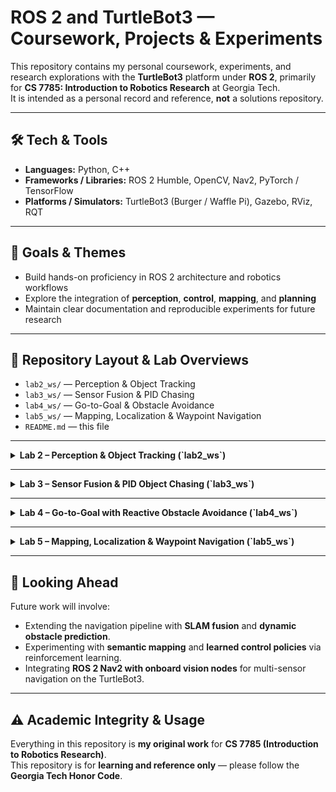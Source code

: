 # ROS 2 and TurtleBot3 — Coursework, Projects & Experiments

This repository contains my personal coursework, experiments, and research explorations with the **TurtleBot3** platform under **ROS 2**, primarily for **CS 7785: Introduction to Robotics Research** at Georgia Tech.  
It is intended as a personal record and reference, **not** a solutions repository.

---

## 🛠️ Tech & Tools

- **Languages:** Python, C++  
- **Frameworks / Libraries:** ROS 2 Humble, OpenCV, Nav2, PyTorch / TensorFlow  
- **Platforms / Simulators:** TurtleBot3 (Burger / Waffle Pi), Gazebo, RViz, RQT  

---

## 🚀 Goals & Themes

- Build hands-on proficiency in ROS 2 architecture and robotics workflows  
- Explore the integration of **perception**, **control**, **mapping**, and **planning**  
- Maintain clear documentation and reproducible experiments for future research  

---

## 📂 Repository Layout & Lab Overviews

- `lab2_ws/` — Perception & Object Tracking  
- `lab3_ws/` — Sensor Fusion & PID Chasing  
- `lab4_ws/` — Go-to-Goal & Obstacle Avoidance  
- `lab5_ws/` — Mapping, Localization & Waypoint Navigation  
- `README.md` — this file  

---

<details>
<summary><b>Lab 2 – Perception & Object Tracking (`lab2_ws`)</b></summary>

**Purpose:** Establish a ROS 2 perception pipeline for detecting and tracking colored objects via camera input.

**Highlights:**
- Implemented **HSV-based segmentation** and contour detection using OpenCV.  
- Published centroid data and processed image streams to ROS topics.  
- Integrated **teleoperation and automated motion testing** using custom `Twist` publishers.  
- Developed modular launch files for quick sensor and node bring-up.

</details>

---

<details>
<summary><b>Lab 3 – Sensor Fusion & PID Object Chasing (`lab3_ws`)</b></summary>

**Purpose:** Fuse visual and LIDAR data for a cascaded PID controller that maintains distance and orientation to a moving object.

**Highlights:**
- Extracted angular bearing from vision node and range data from `/scan`.  
- Designed **cascaded proportional controllers** for angular alignment and linear velocity.  
- Demonstrated smooth pursuit behavior in both Gazebo and on real TurtleBot3 hardware.  
- Introduced feedback tuning methods and discrete-time controller analysis.

</details>

---

<details>
<summary><b>Lab 4 – Go-to-Goal with Reactive Obstacle Avoidance (`lab4_ws`)</b></summary>

**Purpose:** Develop autonomous goal navigation using odometry and LIDAR to reach a target pose while avoiding obstacles.

**Highlights:**
- Created an **obstacle-vector generator** from `/scan` data and integrated it with odometry feedback.  
- Implemented a **hybrid control policy** combining goal attraction and obstacle repulsion.  
- Added runtime parameterization via YAML config and dynamic re-launching for tuning.  
- Validated algorithm performance through real-time RViz visualization and motion logs.

</details>

---

<details>
<summary><b>Lab 5 – Mapping, Localization & Waypoint Navigation (`lab5_ws`)</b></summary>

**Purpose:** Integrate **SLAM, localization, and autonomous global navigation** using the **ROS 2 Nav2** stack. This lab transitions from custom controllers to a full-featured navigation framework, emphasizing configuration, tuning, and system-level understanding.

**Highlights:**
- **Mapping (SLAM):** Used `slam_toolbox` and teleoperation to generate occupancy maps in both real and simulated environments.  
- **Localization:** Configured **AMCL** (Adaptive Monte Carlo Localization) for robust pose estimation using laser scans and odometry.  
- **Path Planning:** Implemented **A\*** and **Dijkstra-based** global planning with **DWB** and **Pure Pursuit** local controllers, fine-tuned via YAML parameters.  
- **Waypoint Automation:** Developed a ROS 2 node that publishes `PoseStamped` goals to the `/goal_pose` topic, sequencing multiple global waypoints.  
- **Gazebo Testing:** Executed navigation in a custom maze environment with static and dynamic obstacles; verified real-world transferability.  
- **Parameter Tuning:** Adjusted costmap resolution, inflation radius, and control frequency for stable navigation performance.  
- **Evaluation:** Demonstrated full autonomous traversal between three arbitrary waypoints in both Gazebo and physical maze tests.

</details>

---

## 🧭 Looking Ahead

Future work will involve:
- Extending the navigation pipeline with **SLAM fusion** and **dynamic obstacle prediction**.  
- Experimenting with **semantic mapping** and **learned control policies** via reinforcement learning.  
- Integrating **ROS 2 Nav2 with onboard vision nodes** for multi-sensor navigation on the TurtleBot3.  

---

## ⚠️ Academic Integrity & Usage

Everything in this repository is **my original work** for **CS 7785 (Introduction to Robotics Research)**.  
This repository is for **learning and reference only** — please follow the **Georgia Tech Honor Code**.  
